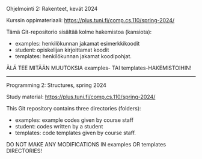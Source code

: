 Ohjelmointi 2: Rakenteet, kevät 2024

Kurssin oppimateriaali: https://plus.tuni.fi/comp.cs.110/spring-2024/

Tämä Git-repositorio sisältää kolme hakemistoa (kansiota):
- examples: henkilökunnan jakamat esimerkkikoodit
- student: opiskelijan kirjoittamat koodit
- templates: henkilökunnan jakamat koodipohjat.

ÄLÄ TEE MITÄÄN MUUTOKSIA examples- TAI templates-HAKEMISTOIHIN!

---------------------------------------------------------------

Programming 2: Structures, spring 2024

Study material: https://plus.tuni.fi/comp.cs.110/spring-2024/

This Git repository contains three directories (folders):
- examples: example codes given by course staff
- student: codes written by a student
- templates: code templates given by course staff.

DO NOT MAKE ANY MODIFICATIONS IN examples OR templates DIRECTORIES!
